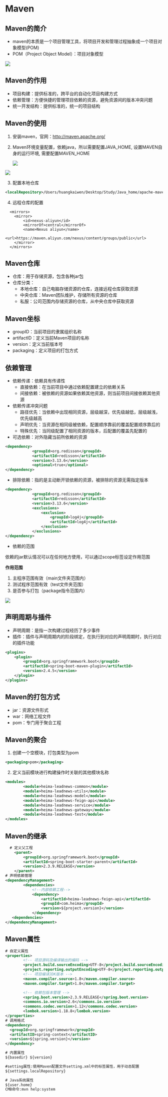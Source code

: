 # Maven

## Maven的简介

- maven的本质是一个项目管理工具，将项目开发和管理过程抽象成一个项目对象模型(POM)
- POM（Project Object Model）：项目对象模型

![](https://gulinall-hkw.oss-cn-shenzhen.aliyuncs.com/0ba68daf-6fe0-44d9-b1c9-3803132d880d.png)

## Maven的作用

- 项目构建：提供标准的，跨平台的自动化项目构建方式
- 依赖管理：方便快捷的管理项目依赖的资源，避免资源间的版本冲突问题
- 统一开发结构：提供标准的，统一的项目结构

## Maven的使用

1. 安装maven，官网：http://maven.apache.org/

2. Maven环境变量配置，依赖java，所以需要配置JAVA_HOME, 设置MAVEN自身的运行环境, 需要配置MAVEN_HOME 

   ![](https://gulinall-hkw.oss-cn-shenzhen.aliyuncs.com/8a5d0df3-ed78-410d-adca-53dbe24789e7.png)

![](https://gulinall-hkw.oss-cn-shenzhen.aliyuncs.com/73e36098-ce8f-47c6-8308-54678dcd46bd.png) 

3. 配置本地仓库

```xml
<localRepository>/Users/huangkaiwen/Desktop/Study/Java_home/apache-maven-3.6.1/mvn_repo</localRepository>
```

4. 远程仓库的配置

```
  <mirrors>
    <mirror>
        <id>nexus-aliyun</id>
        <mirrorOf>central</mirrorOf>
        <name>Nexus aliyun</name>
        <url>https://maven.aliyun.com/nexus/content/groups/public</url>
    </mirror>
  </mirrors>
```

## Maven仓库

- 仓库：用于存储资源，包含各种jar包
- 仓库分类：
  - 本地仓库：自己电脑存储资源的仓库，连接远程仓库获取资源
  - 中央仓库：Maven团队维护，存储所有资源的仓库
  - 私服：公司范围内存储资源的仓库，从中央仓库中获取资源

 ## Maven坐标

-  groupID：当前项目的隶属组织名称
- artifactID：定义当前Maven项目的名称
- version：定义当前版本号
- packaging：定义项目的打包方式

## 依赖管理

- 依赖传递：依赖具有传递性
  - 直接依赖：在当前项目中通过依赖配置建立的依赖关系
  - 间接依赖：被依赖的资源如果依赖其他资源，则当前项目间接依赖其他资源
- 依赖传递冲突问题
  - 路径优先：当依赖中出现相同资源，层级越深，优先级越低，层级越浅，优先级越高
  - 声明优先：当资源在相同级被依赖，配置顺序靠前的覆盖配置顺序靠后的
  - 特殊优先：当同级配置了相同资源的版本，后配置的覆盖先配置的
- 可选依赖：对外隐藏当前所依赖的资源

```xml
<dependency>
            <groupId>org.redisson</groupId>
            <artifactId>redisson</artifactId>
            <version>3.13.6</version>
            <optional>true</optional>
</dependency>
```

- 排除依赖：指的是主动断开锁依赖的资源，被排除的资源无需指定版本

```xml
<dependency>
            <groupId>org.redisson</groupId>
            <artifactId>redisson</artifactId>
            <version>3.13.6</version>
            <exclusions>
                <exclusion>
                    <groupId>log4j</groupId>
                    <artifactId>log4j</artifactId>
                </exclusion>
            </exclusions>
</dependency>
```

- 依赖的范围

依赖的jar默认情况可以在任何地方使用，可以通过scope标签设定作用范围

**作用范围**

1. 主程序范围有效（main文件夹范围内）
2. 测试程序范围有效（test文件夹范围）
3. 是否参与打包（package指令范围内）

![](https://gulinall-hkw.oss-cn-shenzhen.aliyuncs.com/2c540986-eee4-444a-8ac7-15d6c12e97ff.png)

## 声明周期与插件

- 声明周期：是指一次构建过程经历了多少事件
- 插件：插件与声明周期内的阶段绑定，在执行到对应的声明周期时，执行对应的插件功能

```xml
<plugins>
    <plugin>
        <groupId>org.springframework.boot</groupId>
        <artifactId>spring-boot-maven-plugin</artifactId>
        <version>2.4.5</version>
    </plugin>
</plugins>
```

## Maven的打包方式

- jar：资源文件形式
- war：网络工程文件
- pom：专门用于聚合工程

## Maven的聚合

1. 创建一个空模块，打包类型为pom

```xml
<packaging>pom</packaging>
```

2. 定义当前模块进行构建操作时关联的其他模块名称

```xml
<modules>
        <module>heima-leadnews-common</module>
        <module>heima-leadnews-utils</module>
        <module>heima-leadnews-model</module>
        <module>heima-leadnews-feign-api</module>
        <module>heima-leadnews-service</module>
        <module>heima-leadnews-gateway</module>
        <module>heima-leadnews-test</module>
</modules>
```

## Maven的继承

```xml
  # 定义父工程 
	<parent>
        <groupId>org.springframework.boot</groupId>
        <artifactId>spring-boot-starter-parent</artifactId>
        <version>2.3.9.RELEASE</version>
    </parent>
# 声明依赖管理
<dependencyManagement>
		<dependencies>
            <!--内部依赖工程-->
            <dependency>
                <artifactId>heima-leadnews-feign-api</artifactId>
                <groupId>com.heima</groupId>
                <version>${project.version}</version>
            </dependency>	
   <dependencies>
</dependencyManagement>
```

## Maven属性

```xml
# 自定义属性 
<properties>
        <!-- 项目源码及编译输出的编码 -->
        <project.build.sourceEncoding>UTF-8</project.build.sourceEncoding>
        <project.reporting.outputEncoding>UTF-8</project.reporting.outputEncoding>
        <!-- 项目编译JDK版本 -->
        <maven.compiler.source>1.8</maven.compiler.source>
        <maven.compiler.target>1.8</maven.compiler.target>

        <!-- 依赖包版本管理 -->
        <spring.boot.version>2.3.9.RELEASE</spring.boot.version>
        <commons.io.version>2.6</commons.io.version>
        <commons.codec.version>1.12</commons.codec.version>
        <lombok.version>1.18.8</lombok.version>
</properties>
# 调用格式
<dependency>
  <groupId>org.springframework</groupId>
  <artifactID>spring-context</artifactID>
  <version>${spring.version}</version>
</dependency>

# 内置属性
${basedir} ${version}

#setting属性:使用Maven配置文件setting.xml中的标签属性，用于动态配置
${settings.localRepository}

# Java系统属性
${user.home} 
CMB命令:mvn help:system
```

